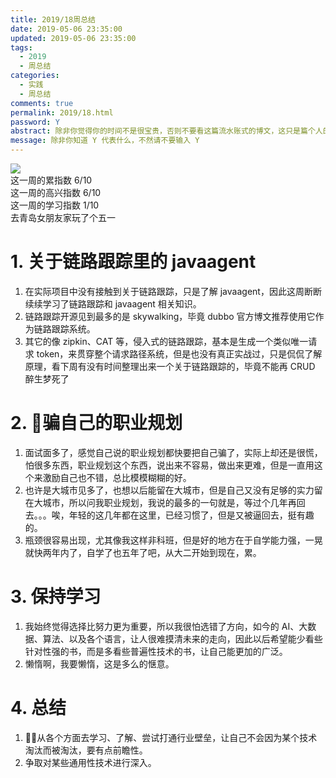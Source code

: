 ```yaml
---
title: 2019/18周总结
date: 2019-05-06 23:35:00
updated: 2019-05-06 23:35:00
tags:
  - 2019
  - 周总结
categories: 
  - 实践
  - 周总结
comments: true
permalink: 2019/18.html  
password: Y
abstract: 除非你觉得你的时间不是很宝贵，否则不要看这篇流水账式的博文，这只是篇个人的工作的学习一个总结而已，没有包含任何的技术细节
message: 除非你知道 Y 代表什么，不然请不要输入 Y
---
```


![][0]  
这一周的累指数 6/10  
这一周的高兴指数 6/10   
这一周的学习指数 1/10  
去青岛女朋友家玩了个五一

<!--more-->

# 1. 关于链路跟踪里的 javaagent

1. 在实际项目中没有接触到关于链路跟踪，只是了解 javaagent，因此这周断断续续学习了链路跟踪和 javaagent 相关知识。
2. 链路跟踪开源见到最多的是 skywalking，毕竟 dubbo 官方博文推荐使用它作为链路跟踪系统。
3. 其它的像 zipkin、CAT 等，侵入式的链路跟踪，基本是生成一个类似唯一请求 token，来贯穿整个请求路径系统，但是也没有真正实战过，只是侃侃了解原理，看下周有没有时间整理出来一个关于链路跟踪的，毕竟不能再 CRUD 醉生梦死了

# 2. 骗自己的职业规划

1. 面试面多了，感觉自己说的职业规划都快要把自己骗了，实际上却还是很慌，怕很多东西，职业规划这个东西，说出来不容易，做出来更难，但是一直用这个来激励自己也不错，总比模模糊糊的好。
2. 也许是大城市见多了，也想以后能留在大城市，但是自己又没有足够的实力留在大城市，所以问我职业规划，我说的最多的一句就是，等过个几年再回去。。。唉，年轻的这几年都在这里，已经习惯了，但是又被逼回去，挺有趣的。
3. 瓶颈很容易出现，尤其像我这样非科班，但是好的地方在于自学能力强，一晃就快两年内了，自学了也五年了吧，从大二开始到现在，累。

# 3. 保持学习

1. 我始终觉得选择比努力更为重要，所以我很怕选错了方向，如今的 AI、大数据、算法、以及各个语言，让人很难摸清未来的走向，因此以后希望能少看些针对性强的书，而是多看些普遍性技术的书，让自己能更加的广泛。
2. 懒惰啊，我要懒惰，这是多么的惬意。

# 4. 总结

1. 从各个方面去学习、了解、尝试打通行业壁垒，让自己不会因为某个技术淘汰而被淘汰，要有点前瞻性。
2. 争取对某些通用性技术进行深入。

[0]: https://leran2deeplearnjavawebtech.oss-cn-beijing.aliyuncs.com/background/2019-04-28%E4%B9%90%E6%89%A3%E4%B9%90%E6%89%A3.jpg